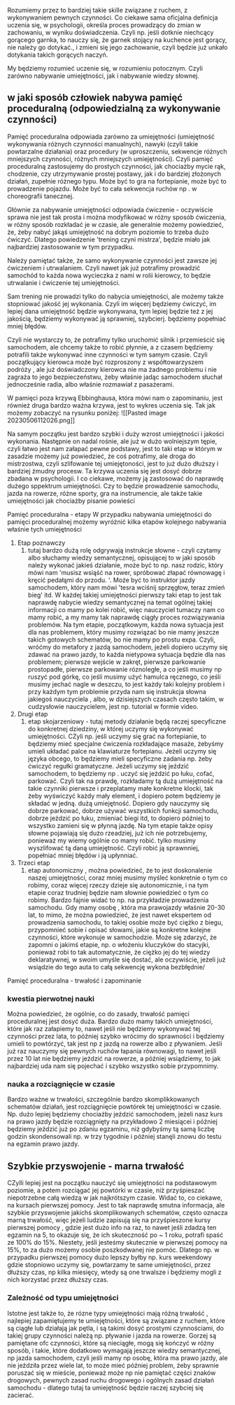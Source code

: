 Rozumiemy przez to bardziej takie skille związane z ruchem, z wykonywaniem pewnych czynności.
Co ciekawe sama oficjalna definicja uczenia się, w psychologii, określa proces prowadzący do zmian w zachowaniu, w wyniku doświadczenia.
Czyli np. jeśli dotknie niechcący gorącego garnka, to nauczy się, że garnek stojący na kuchence jest gorący, nie należy go dotykać., i zmieni się jego zachowanie, czyli będzie już unkało dotykania takich gorących naczyń.

My będziemy rozumieć uczenie się, w rozumieniu potocznym. Czyli zarówno  nabywanie umiejętności, jak i nabywanie wiedzy słownej.

## w jaki sposób człowiek nabywa pamięć proceduralną (odpowiedzialną za wykonywanie czynności)

Pamięć proceduralna odpowiada zarówno za umiejętności (umiejętność wykonywania różnych czynności manualnych), nawyki (czyli takie powtarzalne działania) oraz procedury (w uproszczeniu, sekwencje różnych mniejszych czynności, różnych mniejszych umiejętności). Czyli pamięć proceduralną zastosujemy do prostych czynności, jak chociażby mycie rąk, chodzenie, czy utrzymywanie prostej postawy, jak i do bardziej złożonych działań, zupełnie różnego typu. Może być to gra na fortepianie, może być to prowadzenie pojazdu. Może być to cała sekwencja ruchów np . w choreografii tanecznej. 

Głównie za nabywanie umiejętności odpowiada ćwiczenie - oczywiście sprawa nie jest tak prosta i można modyfikować w różny sposób ćwiczenia, w różny sposób rozkładać je w czasie, ale generalnie możemy powiedzieć, że, żeby nabyć jakąś umiejętność na dobrym poziomie to trzeba dużo ćwiczyć. Dlatego powiedzenie 'trening czyni mistrza', będzie miało jak najbardziej zastosowanie w tym przypadku.

Należy pamiętać także, że samo wykonywanie czynności jest zawsze jej ćwiczeniem i utrwalaniem. Czyli nawet jak już potrafimy prowadzić samochód to każda nowa wycieczka z nami w rolii kierowcy, to będzie utrwalanie i ćwiczenie tej umiejętności. 

Sam trening nie prowadzi tylko do nabycia umiejętności, ale możemy także stopniować jakość jej wykonania. Czyli im więcerj będziemy ćwiczyć, im lepiej dana umiejętność będzie wykonywana, tym lepiej  będzie też z jej jakością, będziemy wykonywać ją sprawniej, szybcierj. będziemy popełniać mniej błędów.

Czyli nie wystarczy to, że potrafimy tylko uruchomić silnik i przemieścić się samochodem, ale chcemy także to robić płynnie, a z czasem będziemy potrafili także wykonywać inne czynności w tym samym czasie. Czyli początkujący kierowca może być rozproszony  z współtowarzyszem podróży , ale już doświadczony kierowca nie ma żadnego problemu i  nie zagraża to jego bezpieczeństwu, żeby właśnie jadąc samochodem słuchał jednocześnie radia, albo właśnie rozmawiał z pasażerami. 

W pamięci poza krzywą Ebbinghausa, która mówi nam o zapominaniu, jest również druga bardzo ważna krzywa, jest to wykres uczenia się. Tak jak możemy zobaczyć na rysunku poniżej:
![[Pasted image 20230506112026.png]]

Na samym początku jest bardzo szybki i duży wzrost umiejętności i jakości wykonania. Następnie on nadal rośnie, ale już w dużo wolniejszym tępie, czyli łatwo jest nam załapać pewne podstawy, jest to taki etap w którym w zasadzie możemy już powiedzieć, że coś potrafimy, ale droga do mistrzostwa, czyli szlifowanie tej umiejętoności, jest to już dużo dłuższy i bardziej żmudny procesw. Ta krzywa uczenia się jest dosyć dobrze zbadana w psychologii. I co  ciekawe, możemy ją zastosować do naprawdę dużego sppektrum umiejętności. Czy to będzie prowadzenie samochodu, jazda na rowerze, różne sporty, gra na instrumencie, ale także takie umiejętności jak chociażby pisanie powieści

Pamięć proceduralna - etapy
W przypadku nabywania umiejętności do pamięci proceduralnej możemy wyróżnić kilka etapów kolejnego nabywania właśnie tych umiejętności 

1. Etap poznawczy
	1. tutaj bardzo dużą rolę odgrywają instrukcje słowne - czyli czytamy albo słuchamy wiedzy semantycznej, opisującej to w jaki sposób należy wykonać jakieś działanie, może być to np. nasz rodzic, który mówi nam 'musisz wsiąść na rower, spróbować złapać równowagę i kręcić pedałąmi do przodu. '. Może być to instruktor jazdy samochodem, który nam mówi 'tesra wciśnij sprzęgłow, teraz zmień bieg' itd. W każdej takiej umiejętności pierwszy taki etap to jest tak naprawdę nabycie wiedzy semantycznej na temat ogólnej takiej informacji co mamy po kolei robić, więc nauczyciel tumaczy nam co mamy robić, a my mamy tak naprawdę ciągły proces rozwiązywania problemów. Na tym etapie, początkowym, każda nowa sytuacja jest dla nas problemem, który musimy rozwiązać bo nie mamy jeszcze takich gotowych schematów, bo nie mamy po prostu expa. Czyli, wróćmy do metafory z jazdą samochodem, jeżeli dopiero uczymy się zdawać na prawo jazdy, to każda nietypowa sytuacja będzie dla nas problemem; pierwsze wejście w zakręt, pierwsze parkowanie prostopadłe, pierwsze parkowanie róznoległe, a co jeśli musimy np ruszyć pod górkę, co jeśli musimy użyć hamulca ręcznego, co jeśli musimy jechać nagle w deszczu, to jest każdy taki kolejny problem i przy każdym tym problemie przyda nam się instrukcja słowna jakiegoś nauczyciela , albo, w dzisiejszych czasach często takim, w cudzysłowie nauczycielem, jest np. tutorial w formie video. 
2. Drugi etap
	1. etap skojarzeniowy - tutaj metody działanie będą raczej specyficzne do konkretnej dziedziny, w której uczymy się wykonywać umiejętności. CZyli np. jeśli uczymy się grać na fortepianie, to będziemy mieć specjalne ćwiczenia rozkładające masaże, żebyśmy umieli układać palce na klawiaturze fortepianu. Jeżeli uczymy się języka obcego, to będziemy mieli specyficzne zadania np. żeby ćwiczyć regułki gramatyczne. Jeżeli uczymy się jeździć samochodem, to będziemy np . uczyć się jeździć po łuku, cofać, parkować. Czyli tak na prawdę, rozkładamy tą dużą umiejętność na takie czynniki pierwsze i przeplatamy małe konkretne klocki, tak żeby wyświczyć każdy mały element, i dopiero potem będziemy je składać w jedną. dużą umiejętność. Dopiero gdy nauczymy się dobrze parkować, dobrze używać wszystkich funkcji samochodu, dobrze jeździć po łuku, zmieniać biegi itd, to dopiero później to wszystko zamieni się w płynną jazdę. Na tym etapie także opisy słowne pojawiają się dużo rzeadziej, już ich nie potrzebujemy, ponieważ my wiemy ogólnie co mamy robić. tylko musimy wyszlifować tą daną umiejętność. Czyli robić ją sprawnniej, popełniać mniej błędów i ją upłynniać.
3. Trzeci etap
	1. etap autonomiczny , można powiedzieć, że to jest doskonalenie naszej umiejętności, coraz mniej musimy myśleć konkretnie o tym co robimy, coraz więcej rzeczy dzieje się autonomicznie, i na tym etapie coraz trudniej będzie nam słownie powiedzieć o tym co robimy. Bardzo fajnie widać to np. na przykładzie prowadzenia samochodu. Gdy mamy osobę , która ma prawojazdy właśnie 20-30 lat, to mimo, że można powiedzieć, że jest nawet ekspertem od prowadzenia samochodu, to takiej osobie może być ciężko z biegu, przypomnieć sobie i opisać słowami, jakie są konkretne kolejne czynności, które wykonuje w samochodzie. Może się zdarzyć, że zapomni o jakimś etapie, np. o włożeniu kluczyków do stacyjki, ponieważ robi to tak automatycznie, że ciężko jej do tej wiedzy deklaratywnej, w swoim umyśle się dostać, ale oczywiście, jeżeli już wsiądzie do tego auta to całą sekwencję wykona bezbłędnie/ 

Pamięć proceduralna - trwałość i zapominanie
### kwestia pierwotnej nauki
Można powiedzieć, że ogólnie, co do zasady, trwałość pamięci proceduralnej jest dosyć duża. Bardzo dużo mamy takich umiejętności, które jak raz załapiemy to, nawet jeśli nie będziemy wykonywać tej czynności przez lata, to później szybko wrócimy do sprawności i będziemy umieli to powtórzyć, tak jest np z jazdą na rowerze albo z pływaniem. Jeśli już raz nauczymy się pewnych ruchów łapania równowagi, to nawet jeśli przez 10 lat nie będziemy jeździć na rowerze, a później wsiądziemy, to jak najbardziej uda nam się pojechać i szybko wszystko sobie przypomnimy. 
### nauka a rozciągnięcie w czasie
Bardzo ważne w trwałości, szczególnie bardzo skomplikkowanych schematów działań, jest rozciągnięcie powtórek tej umiejętności w czasie. Np. dużo lepiej będziemy chociażby jeździć samochodem, jeżeli nasz kurs na prawo jazdy będzie rozciągnięty na przykładowo 2 miesiącei i później będziemy jeździć już po zdaniu egzaminu, niż gdybyśmy tą samą liczbę godzin skondensowali np. w trzy tygodnie i później stanęli znowu do testu na egzamin prawo jazdy. 
## Szybkie przyswojenie - marna trwałość

CZylli lepiej jest na początku nauczyć się umiejętności na podstawowym poziomie, a potem rozciągać jej powtórki w czasie, niż przyśpieszać niepotrzebne całą wiedzą w jak najkrótszym czasie. Widać to, co ciekawe, na kursach pierwszej pomocy. Jest to tak naprawdę smutna informacja, ale szybkie przyswojenie jakichś skomplikowanych schematów, często oznacza marną trwałość, więc jeżeli ludzie zapisują się na przyśpieszone kursy pierwszej pomocy , gdzie jest dużo info na raz, to nawet jeśli zdadzą ten egzamin na 5, to okazuje się, że ich skuteczność po ~ 1 roku, potrafi spaść ze 100% do 15%. Niestety, jeśli jesteśmy skutecznie w pierwszej pomocy na 15%, to za dużo możemy osobie poszkodwanej nie pomóc. Dlatego np. w przypadku pierwszej pomocy dużo lepszy byłby np. kurs weekendowy gdzie stopniowo uczymy się, powtarzamy te same umiejętności, przez dłuższy czas, np kilka miesięcy, wtedy są one trwalsze i będziemy mogli z nich korzystać przez dłuższy czas. 
### Zależność od typu umiejętności
Istotne jest także to, że rózne typy umiejętności mają różną trwałość , najlepiej zapamiętujemy te umiejętności, które są związane z ruchem, które są ciągłe lub działają jak pętla, i są takimi dosyć prostymi czynnościami, do takiej grupy czynności należą np. pływanie i jazda na rowerze. Gorzej są pamiętane ofc czynności, które są nieciągłe, mogą się kończyć w różny sposób, i takie, które dodatkowo wymagają jeszcze wiedzy semantycznej, np jazda samochodem, czyli jeśli mamy np osobę, która ma prawo jazdy, ale nie jeździła przez wiele lat, to może mieć później problem, żeby sprawnie poruszać się w mieście, ponieważ może np nie pamiętać części znaków drogowych, pewnych zasad ruchu drogowego i ogólnych zasad działań samochodu - dlatego tutaj ta umiejętność będzie raczej szybciej się zacierać.

